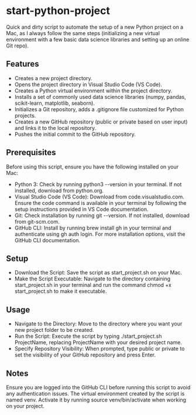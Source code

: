 # start-python-project

Quick and dirty script to automate the setup of a new Python project on a Mac, as I always follow the same steps (initializing a new virtual environment with a few basic data science libraries and setting up an online Git repo).

## Features
- Creates a new project directory.
- Opens the project directory in Visual Studio Code (VS Code).
- Creates a Python virtual environment within the project directory.
- Installs a set of commonly used data science libraries (numpy, pandas, scikit-learn, matplotlib, seaborn).
- Initializes a Git repository, adds a .gitignore file customized for Python projects.
- Creates a new GitHub repository (public or private based on user input) and links it to the local repository.
- Pushes the initial commit to the GitHub repository.

## Prerequisites
Before using this script, ensure you have the following installed on your Mac:

- Python 3: Check by running python3 --version in your terminal. If not installed, download from python.org.
- Visual Studio Code (VS Code): Download from code.visualstudio.com. Ensure the code command is available in your terminal by following the setup instructions provided in VS Code documentation.
- Git: Check installation by running git --version. If not installed, download from git-scm.com.
- GitHub CLI: Install by running brew install gh in your terminal and authenticate using gh auth login. For more installation options, visit the GitHub CLI documentation.

## Setup
- Download the Script: Save the script as start_project.sh on your Mac.
- Make the Script Executable: Navigate to the directory containing start_project.sh in your terminal and run the command chmod +x start_project.sh to make it executable.

## Usage
- Navigate to the Directory: Move to the directory where you want your new project folder to be created.
- Run the Script: Execute the script by typing ./start_project.sh ProjectName, replacing ProjectName with your desired project name.
- Specify Repository Visibility: When prompted, type public or private to set the visibility of your GitHub repository and press Enter.

## Notes
Ensure you are logged into the GitHub CLI before running this script to avoid any authentication issues.
The virtual environment created by the script is named venv. Activate it by running source venv/bin/activate when working on your project.

